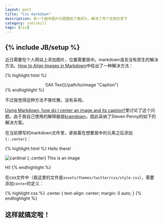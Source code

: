 ```yaml
---
layout: post
title: "Css markdown"
description: 有一个居中图片问题困扰了我好久，解决了写个文档分享下
category: coolskill
tags: [css]
---
```

{% include JB/setup %}
---
近日需要在个人网站上添加图片，位置需要居中。markdown语言没有原生的解决方法。[How to Align Images in Markdown](http://www.denizoguz.com/2013/08/07/how-to-align-images-in-markdown/)中给出了一种解决方法：

{% highlight html %}
<div style="text-align:center" markdown="1">
![Alt Text](/path/to/image "Caption")
</div>
{% endhighlight %}

不过我觉得这种方法不够优雅，没有采用。

[Using Markdown, how do I center an image and its caption?](http://stackoverflow.com/questions/3912694/using-markdown-how-do-i-center-an-image-and-its-caption/15185481#15185481)里讨论了这个问题。由于我自己使用的解释器是[kramdown](http://kramdown.rubyforge.org/syntax.html#block-ials)，因此采纳了Steven Penny的如下的解决方案。

在当前撰写的markdown文件里，紧挨着在想要居中的元素之后添加`{:.center}`：

{% highlight html %}
Hello there!

![cardinal](/img/2012/cardinal.jpg)
{:.center}
This is an image

Hi!
{% endhighlight %}

在css文件中（我这里的文件是`assets/themes/twitter/css/style.css`），需要添加`center`的定义：

{% highlight css %}
.center {
  text-align: center;
  margin: 0 auto;
}
{% endhighlight %}

这样就搞定啦！
---